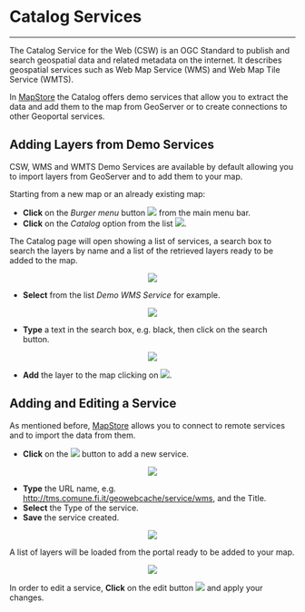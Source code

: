 # Catalog Services
******************

The Catalog Service for the Web (CSW) is an OGC Standard to publish and search geospatial data and related metadata on the internet. It describes geospatial services such as Web Map Service (WMS) and Web Map Tile Service (WMTS).

In [MapStore](https://mapstore2.geo-solutions.it/mapstore/#/) the Catalog offers demo services that allow you to extract the data and add them to the map from GeoServer or to create connections to other Geoportal services.

Adding Layers from Demo Services
--------------------------------

CSW, WMS and WMTS Demo Services are available by default allowing you to import layers from GeoServer and to add them to your map.

Starting from a new map or an already existing map:

* **Click** on the *Burger menu* button <img src="../img/burger.jpg" style="max-width:25px;" /> from the main menu bar.
* **Click** on the *Catalog* option from the list <img src="../img/catalog-option.jpg" style="max-width:80px;" />.

The Catalog page will open showing a list of services, a search box to search the layers by name and a list of the retrieved layers ready to be added to the map.

<p align = "center" ><img src="../img/catalog-page.jpg" style="max-width:500px;" /></p>

* **Select** from the list *Demo WMS Service* for example.

<p align = "center" ><img src="../img/service-list.jpg" style="max-width:500px;" /></p>

* **Type** a text in the search box, e.g. black, then click on the search button.

<p align = "center" ><img src="../img/catalog-search.jpg" style="max-width:500px;" /></p>

* **Add** the layer to the map clicking on <img src="../img/add-to-map.jpg" style="max-width:80px;" />.

Adding and Editing a Service
----------------------------

As mentioned before, [MapStore](https://mapstore2.geo-solutions.it/mapstore/#/) allows you to connect to remote services and to import the data from them.

* **Click** on the <img src="../img/+.jpg" style="max-width:80px;" /> button to add a new service.

<p align = "center" ><img src="../img/new-service.jpg" style="max-width:500px;" /></p>

* **Type** the URL name, e.g. http://tms.comune.fi.it/geowebcache/service/wms, and the Title.
* **Select** the Type of the service.
* **Save** the service created.

<p align = "center" ><img src="../img/new-service-firenze.jpg" style="max-width:500px;" /></p>

A list of layers will be loaded from the portal ready to be added to your map.

<p align = "center" ><img src="../img/catalog-firenze.jpg" style="max-width:500px;" /></p>

In order to edit a service, **Click** on the edit button <img src="../img/edit-service.jpg" style="max-width:80px;" /> and apply your changes.